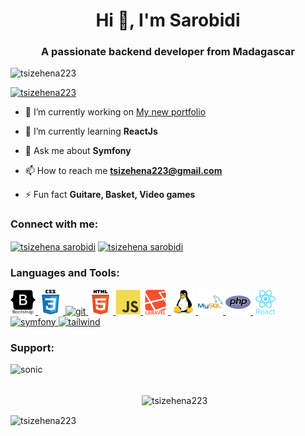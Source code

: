<h1 align="center">Hi 👋, I'm Sarobidi</h1>
<h3 align="center">A passionate backend developer from Madagascar</h3>

<p align="left"> <img src="https://komarev.com/ghpvc/?username=tsizehena223&label=Profile%20views&color=0e75b6&style=flat" alt="tsizehena223" /> </p>

<p align="left"> <a href="https://github.com/ryo-ma/github-profile-trophy"><img src="https://github-profile-trophy.vercel.app/?username=tsizehena223" alt="tsizehena223" /></a> </p>

- 🔭 I’m currently working on [My new portfolio](https://github.com/tsizehena223/new-portfolio)

- 🌱 I’m currently learning **ReactJs**

- 💬 Ask me about **Symfony**

- 📫 How to reach me **tsizehena223@gmail.com**

- ⚡ Fun fact **Guitare, Basket, Video games**

<h3 align="left">Connect with me:</h3>
<p align="left">
<a href="https://linkedin.com/in/tsizehena-sarobidi" target="blank"><img align="center" src="https://raw.githubusercontent.com/rahuldkjain/github-profile-readme-generator/master/src/images/icons/Social/linked-in-alt.svg" alt="tsizehena sarobidi" height="30" width="40" /></a>
<a href="https://fb.com/TsizehenaSarobidi" target="blank"><img align="center" src="https://raw.githubusercontent.com/rahuldkjain/github-profile-readme-generator/master/src/images/icons/Social/facebook.svg" alt="tsizehena sarobidi" height="30" width="40" /></a>
</p>

<h3 align="left">Languages and Tools:</h3>
<p align="left"> <a href="https://getbootstrap.com" target="_blank" rel="noreferrer"> <img src="https://raw.githubusercontent.com/devicons/devicon/master/icons/bootstrap/bootstrap-plain-wordmark.svg" alt="bootstrap" width="40" height="40"/> </a> <a href="https://www.w3schools.com/css/" target="_blank" rel="noreferrer"> <img src="https://raw.githubusercontent.com/devicons/devicon/master/icons/css3/css3-original-wordmark.svg" alt="css3" width="40" height="40"/> </a> <a href="https://git-scm.com/" target="_blank" rel="noreferrer"> <img src="https://www.vectorlogo.zone/logos/git-scm/git-scm-icon.svg" alt="git" width="40" height="40"/> </a> <a href="https://www.w3.org/html/" target="_blank" rel="noreferrer"> <img src="https://raw.githubusercontent.com/devicons/devicon/master/icons/html5/html5-original-wordmark.svg" alt="html5" width="40" height="40"/> </a> <a href="https://developer.mozilla.org/en-US/docs/Web/JavaScript" target="_blank" rel="noreferrer"> <img src="https://raw.githubusercontent.com/devicons/devicon/master/icons/javascript/javascript-original.svg" alt="javascript" width="40" height="40"/> </a> <a href="https://laravel.com/" target="_blank" rel="noreferrer"> <img src="https://raw.githubusercontent.com/devicons/devicon/master/icons/laravel/laravel-plain-wordmark.svg" alt="laravel" width="40" height="40"/> </a> <a href="https://www.linux.org/" target="_blank" rel="noreferrer"> <img src="https://raw.githubusercontent.com/devicons/devicon/master/icons/linux/linux-original.svg" alt="linux" width="40" height="40"/> </a> <a href="https://www.mysql.com/" target="_blank" rel="noreferrer"> <img src="https://raw.githubusercontent.com/devicons/devicon/master/icons/mysql/mysql-original-wordmark.svg" alt="mysql" width="40" height="40"/> </a> <a href="https://www.php.net" target="_blank" rel="noreferrer"> <img src="https://raw.githubusercontent.com/devicons/devicon/master/icons/php/php-original.svg" alt="php" width="40" height="40"/> </a> <a href="https://reactjs.org/" target="_blank" rel="noreferrer"> <img src="https://raw.githubusercontent.com/devicons/devicon/master/icons/react/react-original-wordmark.svg" alt="react" width="40" height="40"/> </a> <a href="https://symfony.com" target="_blank" rel="noreferrer"> <img src="https://symfony.com/logos/symfony_black_03.svg" alt="symfony" width="40" height="40"/> </a> <a href="https://tailwindcss.com/" target="_blank" rel="noreferrer"> <img src="https://www.vectorlogo.zone/logos/tailwindcss/tailwindcss-icon.svg" alt="tailwind" width="40" height="40"/> </a> </p>

<h3 align="left">Support:</h3>
<p><a href="https://www.buymeacoffee.com/sonic"> <img align="left" src="https://cdn.buymeacoffee.com/buttons/v2/default-yellow.png" height="50" width="210" alt="sonic" /></a></p><br><br>

<p><img align="center" src="https://github-readme-stats.vercel.app/api/top-langs?username=tsizehena223&show_icons=true&locale=en&layout=compact" alt="tsizehena223" /></p>

<p><img align="center" src="https://github-readme-streak-stats.herokuapp.com/?user=tsizehena223&" alt="tsizehena223" /></p>

